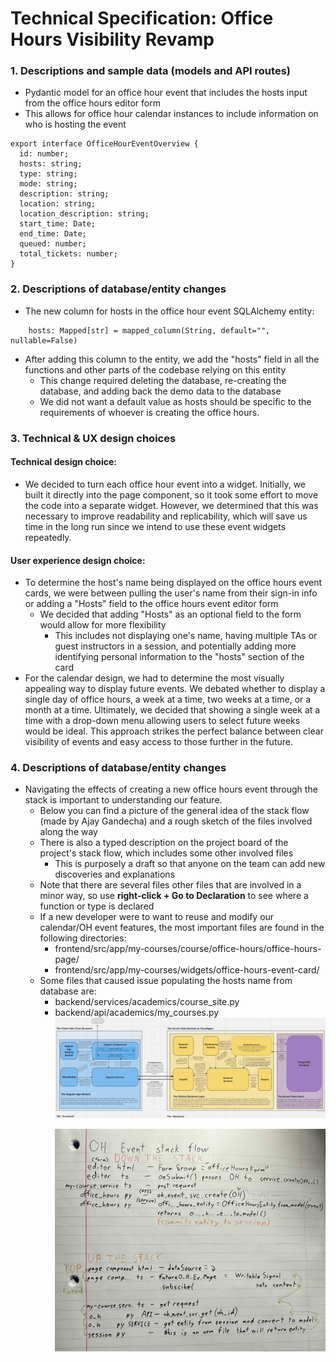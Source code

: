 # **Technical Specification: Office Hours Visibility Revamp**

### 1. Descriptions and sample data (models and API routes)

- Pydantic model for an office hour event that includes the hosts input from the office hours editor form
- This allows for office hour calendar instances to include information on who is hosting the event

```
export interface OfficeHourEventOverview {
  id: number;
  hosts: string;
  type: string;
  mode: string;
  description: string;
  location: string;
  location_description: string;
  start_time: Date;
  end_time: Date;
  queued: number;
  total_tickets: number;
}
```

### 2. Descriptions of database/entity changes

- The new column for hosts in the office hour event SQLAlchemy entity:

```
    hosts: Mapped[str] = mapped_column(String, default="", nullable=False)
```

- After adding this column to the entity, we add the "hosts" field in all the functions and other parts of the codebase relying on this entity
  - This change required deleting the database, re-creating the database, and adding back the demo data to the database
  - We did not want a default value as hosts should be specific to the requirements of whoever is creating the office hours.

### 3. Technical & UX design choices

#### Technical design choice:

- We decided to turn each office hour event into a widget. Initially, we built it directly into the page component, so it took some effort to move the code into a separate widget. However, we determined that this was necessary to improve readability and replicability, which will save us time in the long run since we intend to use these event widgets repeatedly.

#### User experience design choice:

- To determine the host's name being displayed on the office hours event cards, we were between pulling the user's name from their sign-in info or adding a "Hosts" field to the office hours event editor form
  - We decided that adding "Hosts" as an optional field to the form would allow for more flexibility
    - This includes not displaying one's name, having multiple TAs or guest instructors in a session, and potentially adding more identifying personal information to the "hosts" section of the card
- For the calendar design, we had to determine the most visually appealing way to display future events. We debated whether to display a single day of office hours, a week at a time, two weeks at a time, or a month at a time. Ultimately, we decided that showing a single week at a time with a drop-down menu allowing users to select future weeks would be ideal. This approach strikes the perfect balance between clear visibility of events and easy access to those further in the future.

### 4. Descriptions of database/entity changes

- Navigating the effects of creating a new office hours event through the stack is important to understanding our feature.
  - Below you can find a picture of the general idea of the stack flow (made by Ajay Gandecha) and a rough sketch of the files involved along the way
  - There is also a typed description on the project board of the project's stack flow, which includes some other involved files
    - This is purposely a draft so that anyone on the team can add new discoveries and explanations
  - Note that there are several files other files that are involved in a minor way, so use **right-click + Go to Declaration** to see where a function or type is declared
  - If a new developer were to want to reuse and modify our calendar/OH event features, the most important files are found in the following directories:
    - frontend/src/app/my-courses/course/office-hours/office-hours-page/
    - frontend/src/app/my-courses/widgets/office-hours-event-card/
  - Some files that caused issue populating the hosts name from database are:
    - backend/services/academics/course_site.py
    - backend/api/academics/my_courses.py
      <!-- <img src="https://private-user-images.githubusercontent.com/111540555/386875741-4e5bea91-92d8-449b-aa33-8b86c1fb5141.png?jwt=eyJhbGciOiJIUzI1NiIsInR5cCI6IkpXVCJ9.eyJpc3MiOiJnaXRodWIuY29tIiwiYXVkIjoicmF3LmdpdGh1YnVzZXJjb250ZW50LmNvbSIsImtleSI6ImtleTUiLCJleHAiOjE3MzE3ODkxMDgsIm5iZiI6MTczMTc4ODgwOCwicGF0aCI6Ii8xMTE1NDA1NTUvMzg2ODc1NzQxLTRlNWJlYTkxLTkyZDgtNDQ5Yi1hYTMzLThiODZjMWZiNTE0MS5wbmc_WC1BbXotQWxnb3JpdGhtPUFXUzQtSE1BQy1TSEEyNTYmWC1BbXotQ3JlZGVudGlhbD1BS0lBVkNPRFlMU0E1M1BRSzRaQSUyRjIwMjQxMTE2JTJGdXMtZWFzdC0xJTJGczMlMkZhd3M0X3JlcXVlc3QmWC1BbXotRGF0ZT0yMDI0MTExNlQyMDI2NDhaJlgtQW16LUV4cGlyZXM9MzAwJlgtQW16LVNpZ25hdHVyZT04MWQ4MjQ5YjY1ZjFiMTVjNDEzZTU0Zjc3ZDUyOWExMjZmZTk3OTE3ODA0OTJhMmI0NzY1ZjdjNDg1OWE0OGY2JlgtQW16LVNpZ25lZEhlYWRlcnM9aG9zdCJ9.nwptzkstqLIxhjSKXalAvwNy3nKH3n-J6PKo6g_0H-Q" alt="Clean Stack Diagram"> -->
      ![Clean Stack Diagram](/docs/images/clean-stack-diagram.png)
      <p style="text-align:center;">
      <img src="/docs/images/rough-stack-diagram.jpg" alt="Rough File Stack Diagram" width="600">
      </p>
